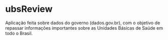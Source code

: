 # ubsReview
Aplicação feita sobre dados do governo (dados.gov.br), com o objetivo de repassar informações importantes sobre as Unidades Básicas de Saúde em todo o Brasil.
